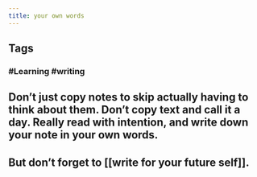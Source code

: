 ```yaml
---
title: your own words
---
```


## Tags
### #Learning #writing
## Don’t just copy notes to skip actually having to think about them. Don’t copy text and call it a day. Really read with intention, and write down your note in your own words.
## But don’t forget to [[write for your future self]].
##

